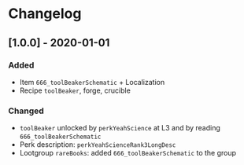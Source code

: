 # Changelog
## [1.0.0] - 2020-01-01
### Added
- Item `666_toolBeakerSchematic` + Localization
- Recipe `toolBeaker`, forge, crucible

### Changed
- `toolBeaker` unlocked by `perkYeahScience` at L3 and by reading `666_toolBeakerSchematic`
- Perk description: `perkYeahScienceRank3LongDesc`
- Lootgroup `rareBooks`: added `666_toolBeakerSchematic` to the group
